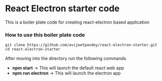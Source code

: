# React Electron starter code

This is a boiler plate code for creating react-electron based application

### How to use this boiler plate code 
```
git clone https://github.com/avijeetpandey/react-electron-starter.git
cd react-electron-starter
```

After moving into the directory run the following commands 
- **npm start** -> This will launch the default react web app
- **npm run electron** -> This will launch the electron app